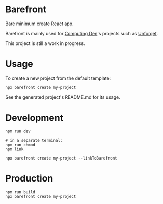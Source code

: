 # Barefront

Bare minimum create React app.

Barefront is mainly used for [Computing Den](https://computing-den.com)'s projects such as [Unforget](https://github.com/computing-den/unforget).

This project is still a work in progress.

# Usage

To create a new project from the default template:

```
npx barefront create my-project
```

See the generated project's README.md for its usage.

# Development

```
npm run dev

# in a separate terminal:
npm run chmod
npm link

npx barefront create my-project --linkToBarefront
```

# Production

```
npm run build
npx barefront create my-project
```

